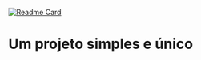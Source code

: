 [![Readme Card](https://github-readme-stats.vercel.app/api/pin/?username=anuraghazra&repo=github-readme-stats)](https://github.com/elo1lson/Tomori)

<h1>Um projeto simples e único
